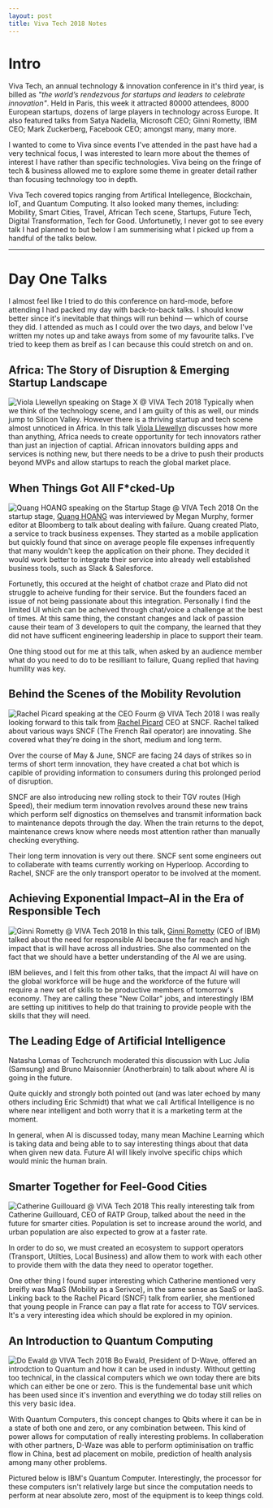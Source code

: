 ```yaml
---
layout: post
title: Viva Tech 2018 Notes
---
```

# Intro
Viva Tech, an annual technology & innovation conference in it's third year, is billed as _"the world’s rendezvous for startups and leaders to celebrate innovation"_. Held in Paris, this week it attracted 80000 attendees, 8000 European startups, dozens of large players in technology across Europe. It also featured talks from Satya Nadella, Microsoft CEO; Ginni Rometty, IBM CEO; Mark Zuckerberg, Facebook CEO; amongst many, many more.

I wanted to come to Viva since events I've attended in the past have had a very technical focus, I was interested to learn more about the themes of interest I have rather than specific technologies. Viva being on the fringe of tech & business allowed me to explore some theme in greater detail rather than focusing technology too in depth.

Viva Tech covered topics ranging from Artifical Intellegence, Blockchain, IoT, and Quantum Computing. It also looked many themes, including: Mobility, Smart Cities, Travel, African Tech scene, Startups, Future Tech, Digital Transformation, Tech for Good. Unfortunetly, I never got to see every talk I had planned to but below I am summerising what I picked up from a handful of the talks below.
___

# Day One Talks
I almost feel like I tried to do this conference on hard-mode, before attending I had packed my day with back-to-back talks. I should know better since it's inevitable that things will run behind — which of course they did. I attended as much as I could over the two days, and below I've written my notes up and take aways from some of my favourite talks. I've tried to keep them as breif as I can because this could stretch on and on.

##  Africa: The Story of Disruption & Emerging Startup Landscape
![Viola Llewellyn speaking on Stage X @ VIVA Tech 2018](/images/IMG_20180524_092926.jpg)
Typically when we think of the technology scene, and I am guilty of this as well, our minds jump to Silicon Valley. However there is a thriving startup and tech scene almost unnoticed in Africa. In this talk [Viola Llewellyn](https://twitter.com/VALlewellyn) discusses how more than anything, Africa needs to create opportunity for tech innovators rather than just an injection of captial. African innovators building apps and services is nothing new, but there needs to be a drive to push their products beyond MVPs and allow startups to reach the global market place.

## When Things Got All F*cked-Up
![Quang HOANG speaking on the Startup Stage @ VIVA Tech 2018](/images/IMG_20180524_103739.jpg)
On the startup stage, [Quang HOANG](https://twitter.com/qhoang09) was interviewed by Megan Murphy, former editor at Bloomberg to talk about dealing with failure. Quang created Plato, a service to track business expenses. They started as a mobile application but quickly found that since on average people file expenses infrequently that many wouldn't keep the application on their phone. They decided it would work better to integrate their service into already well established business tools, such as Slack & Salesforce.

Fortunetly, this occured at the height of chatbot craze and Plato did not struggle to acheive funding for their service. But the founders faced an issue of not being passionate about this integration. Personally I find the limited UI which can be acheived through chat/voice a challenge at the best of times. At this same thing, the constant changes and lack of passion cause their team of 3 developers to quit the company, the learned that they did not have sufficent engineering leadership in place to support their team.

One thing stood out for me at this talk, when asked by an audience member what do you need to do to be resilliant to failure, Quang replied that having humility was key.

## Behind the Scenes of the Mobility Revolution
![Rachel Picard speaking at the CEO Fourm @ VIVA Tech 2018](/images/IMG_20180524_113950.jpg)
I was really looking forward to this talk from [Rachel Picard](https://twitter.com/RPicard_SNCF) CEO at SNCF. Rachel talked about various ways SNCF (The French Rail operator) are innovating. She covered what they're doing in the short, medium and long term.

Over the course of May & June, SNCF are facing 24 days of strikes so in terms of short term innovation, they have created a chat bot which is capible of providing information to consumers during this prolonged period of disruption.

SNCF are also introducing new rolling stock to their TGV routes (High Speed), their medium term innovation revolves around these new trains which perform self dignostics on themselves and transmit information back to maintenance depots through the day. When the train returns to the depot, maintenance crews know where needs most attention rather than manually checking everything.

Their long term innovation is very out there. SNCF sent some engineers out to collaberate with teams currently working on Hyperloop. According to Rachel, SNCF are the only transport operator to be involved at the moment.

## Achieving Exponential Impact–AI in the Era of Responsible Tech
![Ginni Rometty @ VIVA Tech 2018](/images/IMG_20180524_121657.jpg)
In this talk, [Ginni Rometty](https://twitter.com/ginnirometty?lang=en) (CEO of IBM) talked about the need for responsible AI because the far reach and high impact that is will have across all industries. She also commented on the fact that we should have a better understanding of the AI we are using.

IBM believes, and I felt this from other talks, that the impact AI will have on the global workforce will be huge and the workforce of the future will require a new set of skills to be productive members of tomorrow's economy. They are calling these "New Collar" jobs, and interestingly IBM are setting up inititives to help do that training to provide people with the skills that they will need.

## The Leading Edge of Artificial Intelligence
Natasha Lomas of Techcrunch moderated this discussion with Luc Julia (Samsung) and Bruno Maisonnier (Anotherbrain) to talk about where AI is going in the future.

Quite quickly and strongly both pointed out (and was later echoed by many others including Eric Schmidt) that what we call Artifical Intelligence is no where near intelligent and both worry that it is a marketing term at the moment.

In general, when AI is discussed today, many mean Machine Learning which is taking data and being able to to say interesting things about that data when given new data. Future AI will likely involve specific chips which would minic the human brain.

## Smarter Together for Feel-Good Cities
![Catherine Guillouard @ VIVA Tech 2018](/images/IMG_20180524_160346.jpg)
This really interesting talk from Catherine Guillouard, CEO of RATP Group, talked about the need in the future for smarter cities. Population is set to increase around the world, and urban population are also expected to grow at a faster rate.

In order to do so, we must created an ecosystem to support operators (Transport, Utilties, Local Business) and allow them to work with each other to provide them with the data they need to operator together.

One other thing I found super interesting which Catherine mentioned very breifly was MaaS (Mobility as a Serivce), in the same sense as SaaS or IaaS. Linking back to the Rachel Picard (SNCF) talk from earlier, she mentioned that young people in France can pay a flat rate for access to TGV services. It's a very interesting idea which should be explored in my opinion.

## An Introduction to Quantum Computing
![Do Ewald @ VIVA Tech 2018](/images/IMG_20180524_171135.jpg)
Bo Ewald, President of D-Wave, offered an introdction to Quantum and how it can be used in industy. Without getting too technical, in the classical computers which we own today there are bits which can either be one or zero. This is the fundemental base unit which has been used since it's invention and everything we do today still relies on this very basic idea.

With Quantum Computers, this concept changes to Qbits where it can be in a state of both one and zero, or any combination between. This kind of power allows for computation of really interesting problems. In collaberation with other partners, D-Waze was able to perform optiminisation on traffic flow in China, best ad placement on mobile, prediction of health analysis among many other problems.

Pictured below is IBM's Quantum Computer. Interestingly, the processor for these computers isn't relatively large but since the computation needs to perform at near absolute zero, most of the equipment is to keep things cold.
